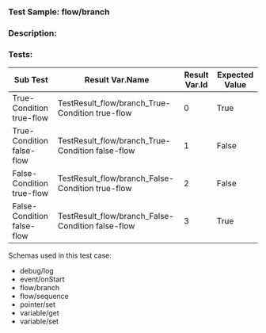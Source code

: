 ### **Test Sample:** flow/branch
### **Description:** 

### Tests:
| Sub Test | Result Var.Name | Result Var.Id | Expected Value
| ----------- | ----------- | ----------- |----------- |
| True-Condition true-flow | TestResult_flow/branch_True-Condition true-flow | 0 | True
| True-Condition false-flow | TestResult_flow/branch_True-Condition false-flow | 1 | False
| False-Condition true-flow | TestResult_flow/branch_False-Condition true-flow | 2 | False
| False-Condition false-flow | TestResult_flow/branch_False-Condition false-flow | 3 | True

Schemas used in this test case:
- debug/log
- event/onStart
- flow/branch
- flow/sequence
- pointer/set
- variable/get
- variable/set
